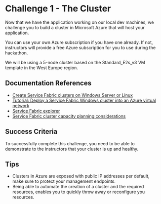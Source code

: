 # Challenge 1 - The Cluster

Now that we have the application working on our local dev machines, we challenge you to build a cluster in Microsoft Azure that will host your application.

You can use your own Azure subscription if you have one already. If not, instructors will provide a free Azure subscription for you to use during the hackathon.

We will be using a 5-node cluster based on the Standard_E2s_v3 VM template in the West Europe region.

## Documentation References

- [Create Service Fabric clusters on Windows Server or Linux](https://docs.microsoft.com/en-us/azure/service-fabric/service-fabric-deploy-anywhere)
- [Tutorial: Deploy a Service Fabric Windows cluster into an Azure virtual network](https://docs.microsoft.com/en-us/azure/service-fabric/service-fabric-tutorial-create-vnet-and-windows-cluster)
- [Service Fabric explorer](https://docs.microsoft.com/en-us/azure/service-fabric/service-fabric-visualizing-your-cluster)
- [Service Fabric cluster capacity planning considerations](https://docs.microsoft.com/en-us/azure/service-fabric/service-fabric-cluster-capacity)

## Success Criteria

To successfully complete this challenge, you need to be able to demonstrate to the instructors that your cluster is up and healthy.

## Tips

- Clusters in Azure are exposed with public IP addresses per default, make sure to protect your management endpoints.
- Being able to automate the creation of a cluster and the required resources, enables you to quickly throw away or reconfigure you resources.